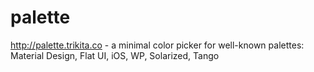 # palette
http://palette.trikita.co - a minimal color picker for well-known palettes: Material Design, Flat UI, iOS, WP, Solarized, Tango
